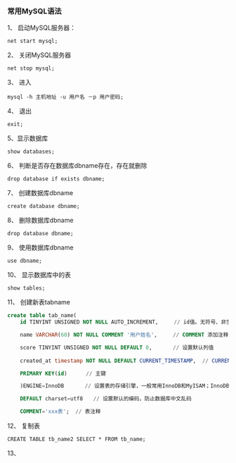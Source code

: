 ### 常用MySQL语法

1、 启动MySQL服务器：

    net start mysql;

2、 关闭MySQL服务器

    net stop mysql;

3、 进入

    mysql -h 主机地址 -u 用户名 －p 用户密码;

4、 退出

    exit;

5、显示数据库

    show databases;

6、 判断是否存在数据库dbname存在，存在就删除

    drop database if exists dbname;

7、 创建数据库dbname

    create database dbname;

8、 删除数据库dbname

    drop database dbname;

9、 使用数据库dbname

    use dbname;

10、 显示数据库中的表

    show tables;


11、 创建新表tabname

```sql
create table tab_name(
    id TINYINT UNSIGNED NOT NULL AUTO_INCREMENT,　　　// id值。无符号、非空、递增——唯一性，可做主键

    name VARCHAR(60) NOT NULL COMMENT '用户姓名',     // COMMENT 添加注释

    score TINYINT UNSIGNED NOT NULL DEFAULT 0,　　　　// 设置默认列值
    
    created_at timestamp NOT NULL DEFAULT CURRENT_TIMESTAMP,  // CURRENT_TIMESTAMP 当前时间戳

    PRIMARY KEY(id)      // 主键

    )ENGINE=InnoDB　　　　// 设置表的存储引擎，一般常用InnoDB和MyISAM；InnoDB可靠，支持事务；MyISAM高效不支持全文检索

    DEFAULT charset=utf8　　// 设置默认的编码，防止数据库中文乱码

    COMMENT='xxx表';  // 表注释

```


12、 复制表

    CREATE TABLE tb_name2 SELECT * FROM tb_name;

13、 











